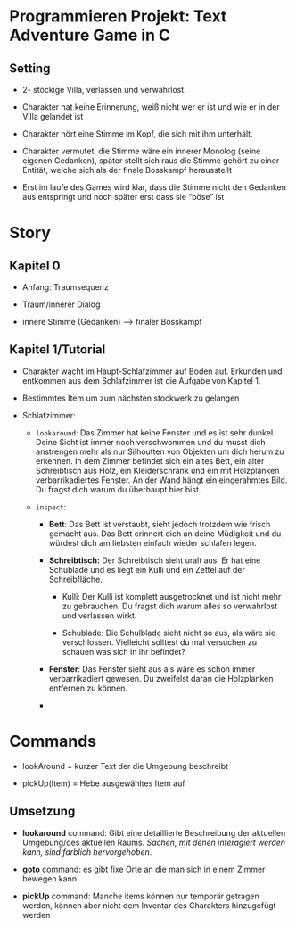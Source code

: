 # Programmieren Projekt: Text Adventure Game in C

## Setting

- 2- stöckige Villa, verlassen und verwahrlost.

- Charakter hat keine Erinnerung, weiß nicht wer er ist und wie er in der Villa gelandet ist

- Charakter hört eine Stimme im Kopf, die sich mit ihm unterhält.

- Charakter vermutet, die Stimme wäre ein innerer Monolog (seine eigenen Gedanken), später stellt sich raus die Stimme gehört zu einer Entität, welche sich als der finale Bosskampf herausstellt

- Erst im laufe des Games wird klar, dass die Stimme nicht den Gedanken aus entspringt und noch später erst dass sie “böse” ist

# Story

## Kapitel 0

- Anfang: Traumsequenz

- Traum/innerer Dialog

- innere Stimme (Gedanken) —> finaler Bosskampf

## Kapitel 1/Tutorial

- Charakter wacht im Haupt-Schlafzimmer auf Boden auf. Erkunden und entkommen aus dem Schlafzimmer ist die Aufgabe von Kapitel 1.

- Bestimmtes Item um zum nächsten stockwerk zu gelangen

- Schlafzimmer:

  - `lookaround`: Das Zimmer hat keine Fenster und es ist sehr dunkel. Deine Sicht ist immer noch verschwommen und du musst dich anstrengen mehr als nur Silhoutten von Objekten um dich herum zu erkennen. In dem Zimmer befindet sich ein altes Bett, ein alter Schreibtisch aus Holz, ein Kleiderschrank und ein mit Holzplanken verbarrikadiertes Fenster. An der Wand hängt ein eingerahmtes Bild. Du fragst dich warum du überhaupt hier bist.

  - `inspect`:

    - **Bett**: Das Bett ist verstaubt, sieht jedoch trotzdem wie frisch gemacht aus. Das Bett erinnert dich an deine Müdigkeit und du würdest dich am liebsten einfach wieder schlafen legen.

    - **Schreibtisch:** Der Schreibtisch sieht uralt aus. Er hat eine Schublade und es liegt ein Kulli und ein Zettel auf der Schreibfläche.

      - Kulli: Der Kulli ist komplett ausgetrocknet und ist nicht mehr zu gebrauchen. Du fragst dich warum alles so verwahrlost und verlassen wirkt.

      - Schublade: Die Schulblade sieht nicht so aus, als wäre sie verschlossen. Vielleicht solltest du mal versuchen zu schauen was sich in ihr befindet?

    - **Fenster**: Das Fenster sieht aus als wäre es schon immer verbarrikadiert gewesen. Du zweifelst daran die Holzplanken entfernen zu können.

    - 

# Commands

- lookAround = kurzer Text der die Umgebung beschreibt

- pickUp(Item) = Hebe ausgewähltes Item auf

## Umsetzung

- **lookaround** command: Gibt eine detaillierte Beschreibung der aktuellen Umgebung/des aktuellen Raums. *Sachen, mit denen interagiert werden kann, sind farblich hervorgehoben*.

- **goto** command: es gibt fixe Orte an die man sich in einem Zimmer bewegen kann

- **pickUp** command: Manche items können nur temporär getragen werden, können aber nicht dem Inventar des Charakters hinzugefügt werden